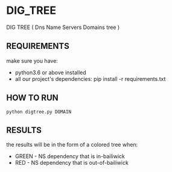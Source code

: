 # DIG_TREE
DIG TREE ( Dns Name Servers Domains tree )


## REQUIREMENTS
make sure you have:
 - python3.6 or above installed
 - all our project's dependencies:
	pip install -r requirements.txt


## HOW TO RUN
	python digtree.py DOMAIN


## RESULTS
the results will be in the form of a colored tree when:
* GREEN - NS dependency that is in-bailiwick
* RED 	- NS dependency that is out-of-bailiwick